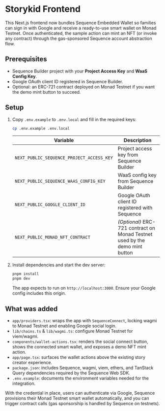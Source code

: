 # Storykid Frontend

This Next.js frontend now bundles Sequence Embedded Wallet so families can sign in with Google and receive a ready-to-use smart wallet on Monad Testnet. Once authenticated, the sample action can mint an NFT (or invoke any contract) through the gas-sponsored Sequence account abstraction flow.

## Prerequisites

- Sequence Builder project with your **Project Access Key** and **WaaS Config Key**.
- Google OAuth client ID registered in Sequence Builder.
- Optional: an ERC-721 contract deployed on Monad Testnet if you want the demo mint button to succeed.

## Setup

1. Copy `.env.example` to `.env.local` and fill in the required keys:

   ```bash
   cp .env.example .env.local
   ```

   | Variable | Description |
   | --- | --- |
   | `NEXT_PUBLIC_SEQUENCE_PROJECT_ACCESS_KEY` | Project access key from Sequence Builder |
   | `NEXT_PUBLIC_SEQUENCE_WAAS_CONFIG_KEY` | WaaS config key from Sequence Builder |
   | `NEXT_PUBLIC_GOOGLE_CLIENT_ID` | Google OAuth client ID registered with Sequence |
   | `NEXT_PUBLIC_MONAD_NFT_CONTRACT` | *(Optional)* ERC-721 contract on Monad Testnet used by the demo mint button |

2. Install dependencies and start the dev server:

   ```bash
   pnpm install
   pnpm dev
   ```

   The app expects to run on `http://localhost:3000`. Ensure your Google config includes this origin.

## What was added

- `app/providers.tsx`: wraps the app with `SequenceConnect`, locking wagmi to Monad Testnet and enabling Google social login.
- `lib/chains.ts` & `lib/wagmi.ts`: configure Monad Testnet for viem/wagmi.
- `components/wallet-actions.tsx`: renders the social connect button, shows the connected smart wallet, and exposes a demo NFT mint action.
- `app/page.tsx`: surfaces the wallet actions above the existing story creator experience.
- `package.json`: includes Sequence, wagmi, viem, ethers, and TanStack Query dependencies required by the Sequence Web SDK.
- `.env.example`: documents the environment variables needed for the integration.

With the credential in place, users can authenticate via Google, Sequence provisions their Monad Testnet smart wallet automatically, and you can trigger contract calls (gas sponsorship is handled by Sequence on testnets).
